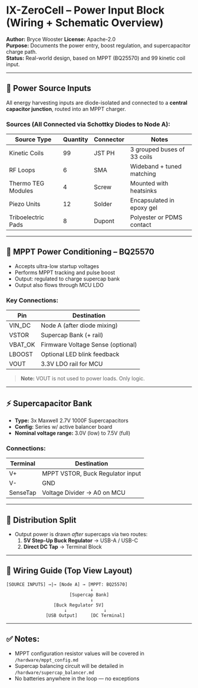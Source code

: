 # IX-ZeroCell – Power Input Block (Wiring + Schematic Overview)

**Author:** Bryce Wooster 
**License:** Apache-2.0  
**Purpose:** Documents the power entry, boost regulation, and supercapacitor charge path.  
**Status:** Real-world design, based on MPPT (BQ25570) and 99 kinetic coil input.

---

## 🔌 Power Source Inputs

All energy harvesting inputs are diode-isolated and connected to a **central capacitor junction**, routed into an MPPT charger.

### Sources (All Connected via Schottky Diodes to Node A):
| Source Type         | Quantity | Connector | Notes                        |
|---------------------|----------|-----------|------------------------------|
| Kinetic Coils       | 99       | JST PH    | 3 grouped buses of 33 coils  |
| RF Loops            | 6        | SMA       | Wideband + tuned matching    |
| Thermo TEG Modules  | 4        | Screw     | Mounted with heatsinks       |
| Piezo Units         | 12       | Solder    | Encapsulated in epoxy gel    |
| Triboelectric Pads  | 8        | Dupont    | Polyester or PDMS contact    |

---

## 🔋 MPPT Power Conditioning – BQ25570

- Accepts ultra-low startup voltages
- Performs MPPT tracking and pulse boost
- Output: regulated to charge supercap bank
- Output also flows through MCU LDO

### Key Connections:

| Pin        | Destination                       |
|------------|-----------------------------------|
| VIN_DC     | Node A (after diode mixing)       |
| VSTOR      | Supercap Bank (+ rail)            |
| VBAT_OK    | Firmware Voltage Sense (optional) |
| LBOOST     | Optional LED blink feedback       |
| VOUT       | 3.3V LDO rail for MCU             |

> **Note:** VOUT is not used to power loads. Only logic.

---

## ⚡ Supercapacitor Bank

- **Type:** 3x Maxwell 2.7V 1000F Supercapacitors
- **Config:** Series w/ active balancer board
- **Nominal voltage range:** 3.0V (low) to 7.5V (full)

### Connections:

| Terminal | Destination                        |
|----------|------------------------------------|
| V+       | MPPT VSTOR, Buck Regulator input   |
| V-       | GND                                |
| SenseTap | Voltage Divider → A0 on MCU        |

---

## 🔻 Distribution Split

- Output power is drawn *after* supercaps via two routes:
  1. **5V Step-Up Buck Regulator** → USB-A / USB-C
  2. **Direct DC Tap** → Terminal Block

---

## 🔧 Wiring Guide (Top View Layout)

```
[SOURCE INPUTS] →|→ [Node A] → [MPPT: BQ25570]
                                ↓
                        [Supercap Bank]
                                ↓
                  [Buck Regulator 5V]
                      ↓              ↓
               [USB Output]     [DC Terminal]
```

---

## ✅ Notes:

- MPPT configuration resistor values will be covered in `/hardware/mppt_config.md`
- Supercap balancing circuit will be detailed in `/hardware/supercap_balancer.md`
- No batteries anywhere in the loop — no exceptions

